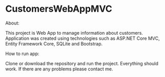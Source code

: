 # CustomersWebAppMVC

About:

This project is Web App to manage information about customers.
Application was created using technologies such as ASP.NET Core MVC, Entity Framework Core, SQLite and Bootstrap.

How to run app:

Clone or download the repository and run the project. Everything should work. If there are any problems please contact me.
